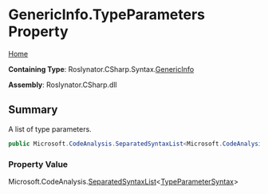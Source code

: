 # GenericInfo\.TypeParameters Property

[Home](../../../../../README.md)

**Containing Type**: Roslynator\.CSharp\.Syntax\.[GenericInfo](../README.md)

**Assembly**: Roslynator\.CSharp\.dll

## Summary

A list of type parameters\.

```csharp
public Microsoft.CodeAnalysis.SeparatedSyntaxList<Microsoft.CodeAnalysis.CSharp.Syntax.TypeParameterSyntax> TypeParameters { get; }
```

### Property Value

Microsoft\.CodeAnalysis\.[SeparatedSyntaxList](https://docs.microsoft.com/en-us/dotnet/api/microsoft.codeanalysis.separatedsyntaxlist-1)\<[TypeParameterSyntax](https://docs.microsoft.com/en-us/dotnet/api/microsoft.codeanalysis.csharp.syntax.typeparametersyntax)>


